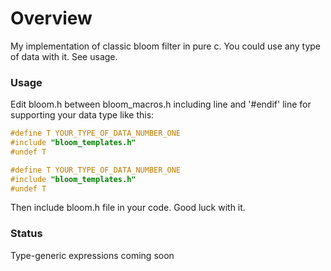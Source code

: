# Overview
My implementation of classic bloom filter in pure c.
You could use any type of data with it.
See usage.

### Usage
Edit bloom.h between bloom_macros.h including line and '#endif' line for supporting your data type like this:
```c
#define T YOUR_TYPE_OF_DATA_NUMBER_ONE
#include "bloom_templates.h"
#undef T

#define T YOUR_TYPE_OF_DATA_NUMBER_ONE
#include "bloom_templates.h"
#undef T
```
Then include bloom.h file in your code.
Good luck with it.

### Status
Type-generic expressions coming soon
